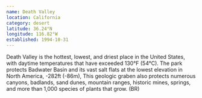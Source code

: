 ```yaml
---
name: Death Valley
location: California
category: desert
latitude: 36.24°N
longitude: 116.82°W
established: 1994-10-31
---
```


Death Valley is the hottest, lowest, and driest place in the United States, with daytime temperatures that have exceeded 130°F (54°C). The park protects Badwater Basin and its vast salt flats at the lowest elevation in North America, -282ft (-86m), This geologic graben also protects numerous canyons, badlands, sand dunes, mountain ranges, historic mines, springs, and more than 1,000 species of plants that grow. (BR)
